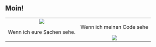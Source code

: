 ## Moin!

<table><tr><td valign="top" width="50%">
<div align="center">  
<img src="https://media.giphy.com/media/jGeuf0mcBdh3q/giphy-downsized.gif"/>
<p>Wenn ich eure Sachen sehe.</p>
</div>
</td><td valign="top" width="50%">
<div align="center">  
<p>Wenn ich meinen Code sehe</p><img src="https://media.giphy.com/media/1LmBFphV4XNSw/giphy.gif"/>
</div>
</table>  
